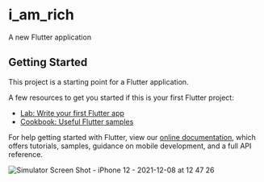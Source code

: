 # i_am_rich

A new Flutter application

## Getting Started

This project is a starting point for a Flutter application.

A few resources to get you started if this is your first Flutter project:

- [Lab: Write your first Flutter app](https://flutter.dev/docs/get-started/codelab)
- [Cookbook: Useful Flutter samples](https://flutter.dev/docs/cookbook)

For help getting started with Flutter, view our
[online documentation](https://flutter.dev/docs), which offers tutorials,
samples, guidance on mobile development, and a full API reference.


![Simulator Screen Shot - iPhone 12 - 2021-12-08 at 12 47 26](https://user-images.githubusercontent.com/92898115/146056062-a21e91de-bd7f-428a-aaf3-31871c1ccac5.png)
